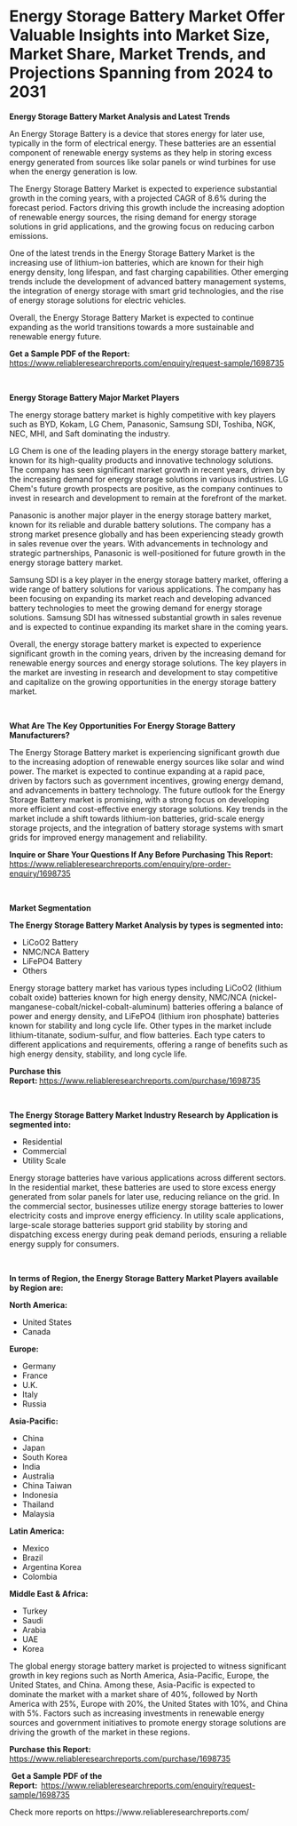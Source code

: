 <p><h1>Energy Storage Battery Market Offer Valuable Insights into Market Size, Market Share, Market Trends, and Projections Spanning from 2024 to 2031</h1></p><p><strong>Energy Storage Battery Market Analysis and Latest Trends</strong></p>
<p><p>An Energy Storage Battery is a device that stores energy for later use, typically in the form of electrical energy. These batteries are an essential component of renewable energy systems as they help in storing excess energy generated from sources like solar panels or wind turbines for use when the energy generation is low.</p><p>The Energy Storage Battery Market is expected to experience substantial growth in the coming years, with a projected CAGR of 8.6% during the forecast period. Factors driving this growth include the increasing adoption of renewable energy sources, the rising demand for energy storage solutions in grid applications, and the growing focus on reducing carbon emissions.</p><p>One of the latest trends in the Energy Storage Battery Market is the increasing use of lithium-ion batteries, which are known for their high energy density, long lifespan, and fast charging capabilities. Other emerging trends include the development of advanced battery management systems, the integration of energy storage with smart grid technologies, and the rise of energy storage solutions for electric vehicles.</p><p>Overall, the Energy Storage Battery Market is expected to continue expanding as the world transitions towards a more sustainable and renewable energy future.</p></p>
<p><strong>Get a Sample PDF of the Report:&nbsp;</strong> <a href="https://www.reliableresearchreports.com/enquiry/request-sample/1698735">https://www.reliableresearchreports.com/enquiry/request-sample/1698735</a></p>
<p>&nbsp;</p>
<p><strong>Energy Storage Battery Major Market Players</strong></p>
<p><p>The energy storage battery market is highly competitive with key players such as BYD, Kokam, LG Chem, Panasonic, Samsung SDI, Toshiba, NGK, NEC, MHI, and Saft dominating the industry. </p><p>LG Chem is one of the leading players in the energy storage battery market, known for its high-quality products and innovative technology solutions. The company has seen significant market growth in recent years, driven by the increasing demand for energy storage solutions in various industries. LG Chem's future growth prospects are positive, as the company continues to invest in research and development to remain at the forefront of the market.</p><p>Panasonic is another major player in the energy storage battery market, known for its reliable and durable battery solutions. The company has a strong market presence globally and has been experiencing steady growth in sales revenue over the years. With advancements in technology and strategic partnerships, Panasonic is well-positioned for future growth in the energy storage battery market.</p><p>Samsung SDI is a key player in the energy storage battery market, offering a wide range of battery solutions for various applications. The company has been focusing on expanding its market reach and developing advanced battery technologies to meet the growing demand for energy storage solutions. Samsung SDI has witnessed substantial growth in sales revenue and is expected to continue expanding its market share in the coming years.</p><p>Overall, the energy storage battery market is expected to experience significant growth in the coming years, driven by the increasing demand for renewable energy sources and energy storage solutions. The key players in the market are investing in research and development to stay competitive and capitalize on the growing opportunities in the energy storage battery market.</p></p>
<p>&nbsp;</p>
<p><strong>What Are The Key Opportunities For Energy Storage Battery Manufacturers?</strong></p>
<p><p>The Energy Storage Battery market is experiencing significant growth due to the increasing adoption of renewable energy sources like solar and wind power. The market is expected to continue expanding at a rapid pace, driven by factors such as government incentives, growing energy demand, and advancements in battery technology. The future outlook for the Energy Storage Battery market is promising, with a strong focus on developing more efficient and cost-effective energy storage solutions. Key trends in the market include a shift towards lithium-ion batteries, grid-scale energy storage projects, and the integration of battery storage systems with smart grids for improved energy management and reliability.</p></p>
<p><strong>Inquire or Share Your Questions If Any Before Purchasing This Report:</strong> <a href="https://www.reliableresearchreports.com/enquiry/pre-order-enquiry/1698735">https://www.reliableresearchreports.com/enquiry/pre-order-enquiry/1698735</a></p>
<p>&nbsp;</p>
<p><strong>Market Segmentation</strong></p>
<p><strong>The Energy Storage Battery Market Analysis by types is segmented into:</strong></p>
<p><ul><li>LiCoO2 Battery</li><li>NMC/NCA Battery</li><li>LiFePO4 Battery</li><li>Others</li></ul></p>
<p><p>Energy storage battery market has various types including LiCoO2 (lithium cobalt oxide) batteries known for high energy density, NMC/NCA (nickel-manganese-cobalt/nickel-cobalt-aluminum) batteries offering a balance of power and energy density, and LiFePO4 (lithium iron phosphate) batteries known for stability and long cycle life. Other types in the market include lithium-titanate, sodium-sulfur, and flow batteries. Each type caters to different applications and requirements, offering a range of benefits such as high energy density, stability, and long cycle life.</p></p>
<p><strong>Purchase this Report:&nbsp;</strong><a href="https://www.reliableresearchreports.com/purchase/1698735">https://www.reliableresearchreports.com/purchase/1698735</a></p>
<p>&nbsp;</p>
<p><strong>The Energy Storage Battery Market Industry Research by Application is segmented into:</strong></p>
<p><ul><li>Residential</li><li>Commercial</li><li>Utility Scale</li></ul></p>
<p><p>Energy storage batteries have various applications across different sectors. In the residential market, these batteries are used to store excess energy generated from solar panels for later use, reducing reliance on the grid. In the commercial sector, businesses utilize energy storage batteries to lower electricity costs and improve energy efficiency. In utility scale applications, large-scale storage batteries support grid stability by storing and dispatching excess energy during peak demand periods, ensuring a reliable energy supply for consumers.</p></p>
<p>&nbsp;</p>
<p><strong>In terms of Region, the Energy Storage Battery Market Players available by Region are:</strong></p>
<p>
    <p> <strong> North America: </strong>
        <ul>
            <li>United States</li>
            <li>Canada</li>
        </ul>
        </p> 
    <p> <strong> Europe: </strong>
        <ul>
            <li>Germany</li>
            <li>France</li>
            <li>U.K.</li>
            <li>Italy</li>
            <li>Russia</li>
        </ul>
        </p> 
    <p> <strong> Asia-Pacific: </strong>
        <ul>
            <li>China</li>
            <li>Japan</li>
            <li>South Korea</li>
            <li>India</li>
            <li>Australia</li>
            <li>China Taiwan</li>
            <li>Indonesia</li>
            <li>Thailand</li>
            <li>Malaysia</li>
        </ul>
        </p> 
    <p> <strong> Latin America: </strong>
        <ul>
            <li>Mexico</li>
            <li>Brazil</li>
            <li>Argentina Korea</li>
            <li>Colombia</li>
        </ul>
        </p> 
    <p> <strong> Middle East & Africa: </strong>
        <ul>
            <li>Turkey</li>
            <li>Saudi</li>
            <li>Arabia</li>
            <li>UAE</li>
            <li>Korea</li>
        </ul>
    </p>
    </p>
<p><p>The global energy storage battery market is projected to witness significant growth in key regions such as North America, Asia-Pacific, Europe, the United States, and China. Among these, Asia-Pacific is expected to dominate the market with a market share of 40%, followed by North America with 25%, Europe with 20%, the United States with 10%, and China with 5%. Factors such as increasing investments in renewable energy sources and government initiatives to promote energy storage solutions are driving the growth of the market in these regions.</p></p>
<p><strong>Purchase this Report: </strong><a href="https://www.reliableresearchreports.com/purchase/1698735">https://www.reliableresearchreports.com/purchase/1698735</a></p>
<p>&nbsp;<strong>Get a Sample PDF of the Report:&nbsp;&nbsp;</strong><a href="https://www.reliableresearchreports.com/enquiry/request-sample/1698735">https://www.reliableresearchreports.com/enquiry/request-sample/1698735</a></p>
<p><strong></strong></p>
<p>Check more reports on https://www.reliableresearchreports.com/</p>